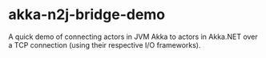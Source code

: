# akka-n2j-bridge-demo
A quick demo of connecting actors in JVM Akka to actors in Akka.NET over a TCP connection (using their respective I/O frameworks).
